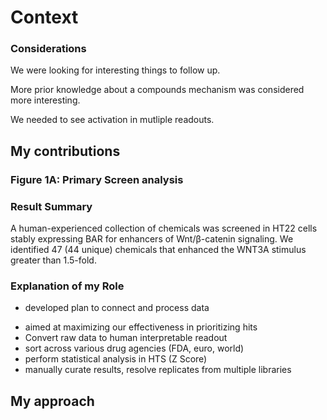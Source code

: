 <!-- sets the context and draws out the overall implications of the work -->
# Context


### Considerations

We were looking for interesting things to follow up.

More prior knowledge about a compounds mechanism was considered more interesting.

We needed to see activation in mutliple readouts.

## My contributions

### Figure 1A: Primary Screen analysis

### Result Summary

A human-experienced collection of chemicals was screened in HT22 cells stably expressing BAR for enhancers of Wnt/β-catenin signaling. We identified 47 (44 unique) chemicals that enhanced the WNT3A stimulus greater than 1.5-fold.

### Explanation of my Role

* developed plan to connect and process data
- aimed at maximizing our effectiveness in prioritizing hits
- Convert raw data to human interpretable readout
- sort across various drug agencies (FDA, euro, world)
- perform statistical analysis in HTS (Z Score)
- manually curate results, resolve replicates from multiple libraries


## My approach
